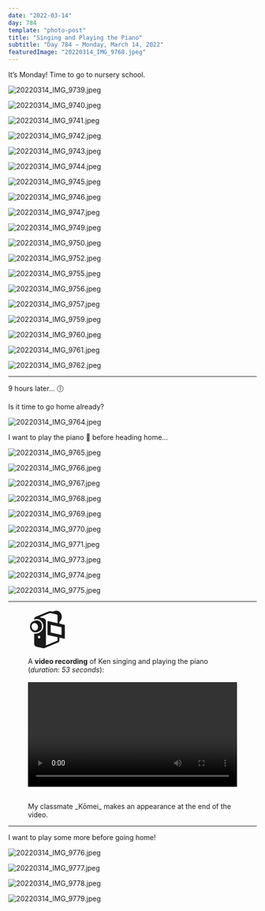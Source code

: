 ```yaml
---
date: "2022-03-14"
day: 784
template: "photo-post"
title: "Singing and Playing the Piano"
subtitle: "Day 784 – Monday, March 14, 2022"
featuredImage: "20220314_IMG_9768.jpeg"
---
```


It’s Monday! Time to go to nursery school.

![20220314_IMG_9739.jpeg](20220314_IMG_9739.jpeg)

![20220314_IMG_9740.jpeg](20220314_IMG_9740.jpeg)

![20220314_IMG_9741.jpeg](20220314_IMG_9741.jpeg)

![20220314_IMG_9742.jpeg](20220314_IMG_9742.jpeg)

![20220314_IMG_9743.jpeg](20220314_IMG_9743.jpeg)

![20220314_IMG_9744.jpeg](20220314_IMG_9744.jpeg)

![20220314_IMG_9745.jpeg](20220314_IMG_9745.jpeg)

![20220314_IMG_9746.jpeg](20220314_IMG_9746.jpeg)

![20220314_IMG_9747.jpeg](20220314_IMG_9747.jpeg)

![20220314_IMG_9749.jpeg](20220314_IMG_9749.jpeg)

![20220314_IMG_9750.jpeg](20220314_IMG_9750.jpeg)

![20220314_IMG_9752.jpeg](20220314_IMG_9752.jpeg)

![20220314_IMG_9755.jpeg](20220314_IMG_9755.jpeg)

![20220314_IMG_9756.jpeg](20220314_IMG_9756.jpeg)

![20220314_IMG_9757.jpeg](20220314_IMG_9757.jpeg)

![20220314_IMG_9759.jpeg](20220314_IMG_9759.jpeg)

![20220314_IMG_9760.jpeg](20220314_IMG_9760.jpeg)

![20220314_IMG_9761.jpeg](20220314_IMG_9761.jpeg)

![20220314_IMG_9762.jpeg](20220314_IMG_9762.jpeg)

<hr />

9 hours later… 🕕

Is it time to go home already?

![20220314_IMG_9764.jpeg](20220314_IMG_9764.jpeg)

I want to play the piano 🎹 before heading home…

![20220314_IMG_9765.jpeg](20220314_IMG_9765.jpeg)

![20220314_IMG_9766.jpeg](20220314_IMG_9766.jpeg)

![20220314_IMG_9767.jpeg](20220314_IMG_9767.jpeg)

![20220314_IMG_9768.jpeg](20220314_IMG_9768.jpeg)

![20220314_IMG_9769.jpeg](20220314_IMG_9769.jpeg)

![20220314_IMG_9770.jpeg](20220314_IMG_9770.jpeg)

![20220314_IMG_9771.jpeg](20220314_IMG_9771.jpeg)

![20220314_IMG_9773.jpeg](20220314_IMG_9773.jpeg)

![20220314_IMG_9774.jpeg](20220314_IMG_9774.jpeg)

![20220314_IMG_9775.jpeg](20220314_IMG_9775.jpeg)

<hr />

<figure>
  <div style="font-size: 5rem; line-height: 5rem; margin: 1rem 0">📹</div>
  <figcaption>A <b>video recording</b> of Ken singing and playing the piano (<i>duration: 53 seconds</i>):</figcaption>
  <br>
  <video controls playsinline preload="metadata" width="100%">
    <source src="https://kenassets.s3-ap-northeast-1.amazonaws.com/video/20220314_VID_01_540p30.mp4" type="video/mp4">
    <p>Your browser does not support <code>HTML5 video</code>. Here is a <a href="https://kenassets.s3-ap-northeast-1.amazonaws.com/video/20220314_VID_01_540p30.mp4">link to the video</a> instead.</p>
  </video>
  <br>
  <br>
  <p>My classmate _Kōmei_ makes an appearance at the end of the video.</p>
</figure>

<hr />

I want to play some more before going home!

![20220314_IMG_9776.jpeg](20220314_IMG_9776.jpeg)

![20220314_IMG_9777.jpeg](20220314_IMG_9777.jpeg)

![20220314_IMG_9778.jpeg](20220314_IMG_9778.jpeg)

![20220314_IMG_9779.jpeg](20220314_IMG_9779.jpeg)
